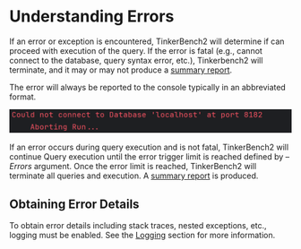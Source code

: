 # Understanding Errors

If an error or exception is encountered, TinkerBench2 will determine if can proceed with execution of the query. If the error is fatal (e.g., cannot connect to the database, query syntax error, etc.), Tinkerbench2 will terminate, and it may or may not produce a [summary report](./understanding_output.md).

The error will always be reported to the console typically in an abbreviated format.

![](media/ConsoleErrorMsg.png)

If an error occurs during query execution and is not fatal, TinkerBench2 will continue Query execution until the error trigger limit is reached defined by –*Errors* argument. Once the error limit is reached, TinkerBench2 will terminate all queries and execution. A [summary report](./understanding-output.md) is produced.

## Obtaining Error Details

To obtain error details including stack traces, nested exceptions, etc., logging must be enabled. See the [Logging](./understanding_output.md#logging) section for more information.
